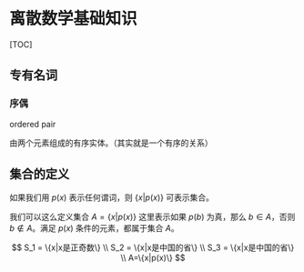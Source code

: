 # 离散数学基础知识

[TOC]

## 专有名词

### 序偶

ordered pair

由两个元素组成的有序实体。（其实就是一个有序的关系）





## 集合的定义

如果我们用 $p(x)$ 表示任何谓词，则 $\{x|p(x)\}$ 可表示集合。

我们可以这么定义集合 $A=\{x|p(x)\}$ 这里表示如果 $p(b)$ 为真，那么 $b \in A$，否则 $b \notin A$。满足 $p(x)$ 条件的元素，都属于集合 $A$。


$$
S_1 = \{x|x是正奇数\} \\
S_2 = \{x|x是中国的省\} \\
S_3 = \{x|x是中国的省\} \\
A=\{x|p(x)\}
$$

